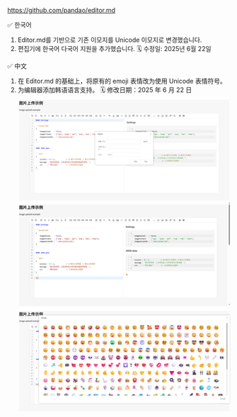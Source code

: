 https://github.com/pandao/editor.md


✅ 한국어 
1. Editor.md를 기반으로 기존 이모지를 Unicode 이모지로 변경했습니다.
2. 편집기에 한국어 다국어 지원을 추가했습니다.
🗓️ 수정일: 2025년 6월 22일

✅ 中文
1. 在 Editor.md 的基础上，将原有的 emoji 表情改为使用 Unicode 表情符号。
2. 为编辑器添加韩语语言支持。
🗓️ 修改日期：2025 年 6 月 22 日
![](https://github.com/blandh26/editor.md/blob/main/1.png)
![](https://github.com/blandh26/editor.md/blob/main/2.png)
![](https://github.com/blandh26/editor.md/blob/main/3.png)
